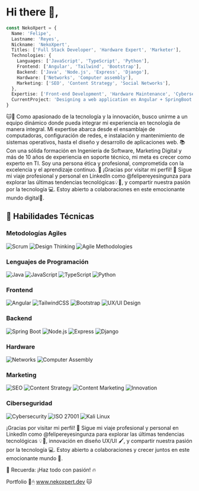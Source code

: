 # Hi there 👋, 
```typescript
const NekoXpert = {
  Name: 'Felipe',
  Lastname: 'Reyes',
  Nickname: 'NekoXpert',
  Titles: ['Full Stack Developer', 'Hardware Expert', 'Marketer'],
  Technologies: {
    Languages: ['JavaScript', 'TypeScript', 'Python'],
    Frontend: ['Angular', 'Tailwind', 'Bootstrap'],
    Backend: ['Java', 'Node.js', 'Express', 'Django'],
    Hardware: ['Networks', 'Computer assembly'],
    Marketing: ['SEO', 'Content Strategy', 'Social Networks'],
  },
  Expertise: ['Front-end Development', 'Hardware Maintenance', 'Cybersecurity', 'Strategic Marketing'],
  CurrentProject: 'Designing a web application en Angular + SpringBoot + PostgreSQL'
}
```
🐱📲 Como apasionado de la tecnología y la innovación, busco unirme a un equipo dinámico donde pueda integrar mi experiencia en tecnología de manera integral. Mi expertise abarca desde el ensamblaje de computadoras, configuración de redes, e instalación y mantenimiento de sistemas operativos, hasta el diseño y desarrollo de aplicaciones web. 📚 Con una sólida formación en Ingeniería de Software, Marketing Digital y más de 10 años de experiencia en soporte técnico, mi meta es crecer como experto en TI. Soy una persona ética y profesional, comprometida con la excelencia y el aprendizaje continuo. 🚀
¡Gracias por visitar mi perfil! 🌟 Sigue mi viaje profesional y personal en LinkedIn como @felipereyesingunza para explorar las últimas tendencias tecnológicas💡📡, y compartir nuestra pasión por la tecnología 💻. Estoy abierto a colaboraciones en este emocionante mundo digital🚀.

## 🌟 Habilidades Técnicas
### Metodologías Agiles
![Scrum](https://img.shields.io/badge/Scrum-6DB33F?style=for-the-badge&logo=scrumalliance&logoColor=white)
![Design Thinking](https://img.shields.io/badge/Design_Thinking-FF9E0F?style=for-the-badge&logo=mindnode&logoColor=white)
![Agile Methodologies](https://img.shields.io/badge/Agile_Methodologies-2496ED?style=for-the-badge&logo=jira&logoColor=white)

### Lenguajes de Programación
![Java](https://img.shields.io/badge/Java-e30613?style=for-the-badge&logo=java&logoColor=white)
![JavaScript](https://img.shields.io/badge/JavaScript-F7DF1E?style=for-the-badge&logo=javascript&logoColor=black)
![TypeScript](https://img.shields.io/badge/TypeScript-007ACC?style=for-the-badge&logo=typescript&logoColor=white)
![Python](https://img.shields.io/badge/Python-3776AB?style=for-the-badge&logo=python&logoColor=white)

### Frontend
![Angular](https://img.shields.io/badge/Angular-D556FF?style=for-the-badge&logo=angular&logoColor=white)
![TailwindCSS](https://img.shields.io/badge/Tailwind_CSS-38B2AC?style=for-the-badge&logo=tailwind-css&logoColor=white)
![Bootstrap](https://img.shields.io/badge/Bootstrap-563D7C?style=for-the-badge&logo=bootstrap&logoColor=white)
![UX/UI Design](https://img.shields.io/badge/UX_UI_Design-7f00ff?style=for-the-badge&logo=figma&logoColor=white)

### Backend
![Spring Boot](https://img.shields.io/badge/Spring_Boot-6DB33F?style=for-the-badge&logo=spring-boot&logoColor=white)
![Node.js](https://img.shields.io/badge/Node.js-339933?style=for-the-badge&logo=node-dot-js&logoColor=white)
![Express](https://img.shields.io/badge/Express-000000?style=for-the-badge&logo=express&logoColor=white)
![Django](https://img.shields.io/badge/Django-092E20?style=for-the-badge&logo=django&logoColor=white)

### Hardware
![Networks](https://img.shields.io/badge/Networks-0078D7?style=for-the-badge&logo=cisco&logoColor=white)
![Computer Assembly](https://img.shields.io/badge/Computer_Assembly-0048ff?style=for-the-badge&logo=computer&logoColor=white)

### Marketing
![SEO](https://img.shields.io/badge/SEO-4285F4?style=for-the-badge&logo=google&logoColor=white)
![Content Strategy](https://img.shields.io/badge/Content_Strategy-FF5722?style=for-the-badge&logo=buffer&logoColor=white)
![Content Marketing](https://img.shields.io/badge/Content_Marketing-0A66C2?style=for-the-badge&logo=buffer&logoColor=white)
![Innovation](https://img.shields.io/badge/Innovation-008080?style=for-the-badge&logo=lightbulb&logoColor=white)


### Ciberseguridad
![Cybersecurity](https://img.shields.io/badge/Cybersecurity-4511d6?style=for-the-badge&logo=security&logoColor=white)
![ISO 27001](https://img.shields.io/badge/ISO_27001-003366?style=for-the-badge&logo=iso&logoColor=white)
![Kali Linux](https://img.shields.io/badge/Kali_Linux-557C94?style=for-the-badge&logo=kalilinux&logoColor=white)



¡Gracias por visitar mi perfil! 🌟 Sigue mi viaje profesional y personal en LinkedIn como @felipereyesingunza para explorar las últimas tendencias tecnológicas 💡📡, innovación en diseño UX/UI 🖌️, y compartir nuestra pasión por la tecnología 💻. Estoy abierto a colaboraciones y crecer juntos en este emocionante mundo 🚀.

🌟 Recuerda: ¡Haz todo con pasión! 🔥

Portfolio 📂🖱 www.nekoxpert.dev 🐱
